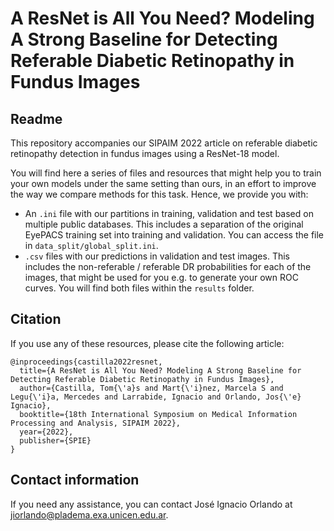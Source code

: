 # A ResNet is All You Need? Modeling A Strong Baseline for Detecting Referable Diabetic Retinopathy in Fundus Images

## Readme

This repository accompanies our SIPAIM 2022 article on referable diabetic retinopathy detection in fundus images using a ResNet-18 model.

You will find here a series of files and resources that might help you to train your own models under the same setting than ours, in an effort to improve the way we compare methods for this task. Hence, we provide you with:

* An ```.ini``` file with our partitions in training, validation and test based on multiple public databases. This includes a separation of the original EyePACS training set into training and validation. You can access the file in ```data_split/global_split.ini```.
* ```.csv``` files with our predictions in validation and test images. This includes the non-referable / referable DR probabilities for each of the images, that might be used for you e.g. to generate your own ROC curves. You will find both files within the ```results``` folder.

## Citation

If you use any of these resources, please cite the following article:

```
@inproceedings{castilla2022resnet,
  title={A ResNet is All You Need? Modeling A Strong Baseline for Detecting Referable Diabetic Retinopathy in Fundus Images},
  author={Castilla, Tom{\'a}s and Mart{\'i}nez, Marcela S and Legu{\'i}a, Mercedes and Larrabide, Ignacio and Orlando, Jos{\'e} Ignacio},
  booktitle={18th International Symposium on Medical Information Processing and Analysis, SIPAIM 2022},
  year={2022},
  publisher={SPIE}
}
```

## Contact information

If you need any assistance, you can contact José Ignacio Orlando at [jiorlando@pladema.exa.unicen.edu.ar](mailto:jiorlando@pladema.exa.unicen.edu.ar).